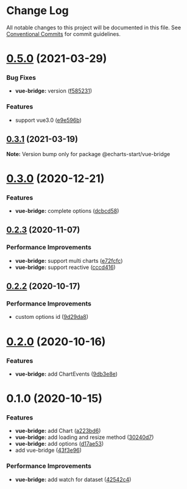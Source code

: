 # Change Log

All notable changes to this project will be documented in this file.
See [Conventional Commits](https://conventionalcommits.org) for commit guidelines.

# [0.5.0](https://github.com/zxeryu/echarts-start/compare/@echarts-start/vue-bridge@0.3.1...@echarts-start/vue-bridge@0.5.0) (2021-03-29)

### Bug Fixes

- **vue-bridge:** version ([f585231](https://github.com/zxeryu/echarts-start/commit/f5852319129b28f3d10707a976a64446e8f27481))

### Features

- support vue3.0 ([e9e596b](https://github.com/zxeryu/echarts-start/commit/e9e596b12149b8bb02761d735b89014087b27acb))

## [0.3.1](https://github.com/zxeryu/echarts-start/compare/@echarts-start/vue-bridge@0.3.0...@echarts-start/vue-bridge@0.3.1) (2021-03-19)

**Note:** Version bump only for package @echarts-start/vue-bridge

# [0.3.0](https://github.com/zxeryu/echarts-start/compare/@echarts-start/vue-bridge@0.2.3...@echarts-start/vue-bridge@0.3.0) (2020-12-21)

### Features

- **vue-bridge:** complete options ([dcbcd58](https://github.com/zxeryu/echarts-start/commit/dcbcd58371e24e91ae3e09de5a063896d5cb6bcd))

## [0.2.3](https://github.com/zxeryu/echarts-start/compare/@echarts-start/vue-bridge@0.2.2...@echarts-start/vue-bridge@0.2.3) (2020-11-07)

### Performance Improvements

- **vue-bridge:** support multi charts ([e72fcfc](https://github.com/zxeryu/echarts-start/commit/e72fcfc0aa095b3c76dcea77e14d664c6e525802))
- **vue-bridge:** support reactive ([cccd416](https://github.com/zxeryu/echarts-start/commit/cccd4167f15bf34232af1e6b9587314e8284bb75))

## [0.2.2](https://github.com/zxeryu/echarts-start/compare/@echarts-start/vue-bridge@0.2.0...@echarts-start/vue-bridge@0.2.2) (2020-10-17)

### Performance Improvements

- custom options id ([9d29da8](https://github.com/zxeryu/echarts-start/commit/9d29da8dbd1cd42dc25a2b0c0721ee6797fa5526))

# [0.2.0](https://github.com/zxeryu/echarts-start/compare/@echarts-start/vue-bridge@0.1.0...@echarts-start/vue-bridge@0.2.0) (2020-10-16)

### Features

- **vue-bridge:** add ChartEvents ([9db3e8e](https://github.com/zxeryu/echarts-start/commit/9db3e8e176bdd860be811f60a8a423d87a18dbae))

# 0.1.0 (2020-10-15)

### Features

- **vue-bridge:** add Chart ([a223bd6](https://github.com/zxeryu/echarts-start/commit/a223bd697e86408d4c1a7f639f1111effd2faec8))
- **vue-bridge:** add loading and resize method ([30240d7](https://github.com/zxeryu/echarts-start/commit/30240d7167c5abb902d8dd50b4204243dc65d453))
- **vue-bridge:** add options ([d17ae53](https://github.com/zxeryu/echarts-start/commit/d17ae534dd56444f85aa5f53208f0e4a0290be52))
- add vue-bridge ([43f3e96](https://github.com/zxeryu/echarts-start/commit/43f3e9639f009228fd5b451690cfddf776fdaa97))

### Performance Improvements

- **vue-bridge:** add watch for dataset ([42542c4](https://github.com/zxeryu/echarts-start/commit/42542c445280c07bd7d6d76ea0a0aaf0196ea5e0))
